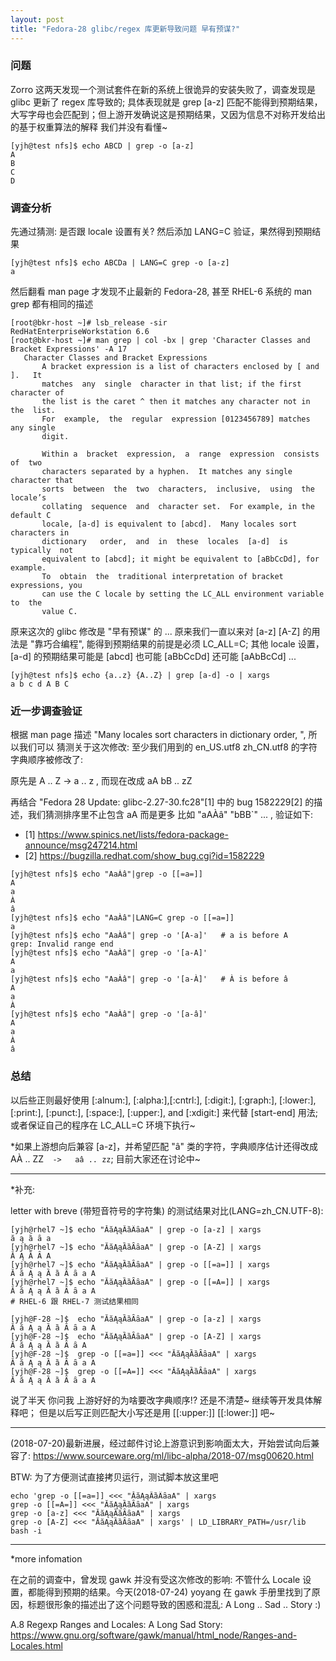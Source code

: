 ```yaml
---
layout: post
title: "Fedora-28 glibc/regex 库更新导致问题 早有预谋?"
---
```


### 问题

Zorro 这两天发现一个测试套件在新的系统上很诡异的安装失败了，调查发现是 glibc 更新了 regex 库导致的;
具体表现就是 grep [a-z] 匹配不能得到预期结果，大写字母也会匹配到；但上游开发确说这是预期结果，又因为信息不对称开发给出的基于权重算法的解释
我们并没有看懂~
```
[yjh@test nfs]$ echo ABCD | grep -o [a-z]
A
B
C
D
```

### 调查分析
先通过猜测: 是否跟 locale 设置有关? 然后添加 LANG=C 验证，果然得到预期结果
```
[yjh@test nfs]$ echo ABCDa | LANG=C grep -o [a-z]
a
```

然后翻看 man page 才发现不止最新的 Fedora-28, 甚至 RHEL-6 系统的 man grep 都有相同的描述
```
[root@bkr-host ~]# lsb_release -sir
RedHatEnterpriseWorkstation 6.6
[root@bkr-host ~]# man grep | col -bx | grep 'Character Classes and Bracket Expressions' -A 17
   Character Classes and Bracket Expressions
       A bracket expression is a list of characters enclosed by [ and  ].   It
       matches  any  single  character in that list; if the first character of
       the list is the caret ^ then it matches any character not in the  list.
       For  example,  the  regular  expression [0123456789] matches any single
       digit.

       Within a  bracket  expression,  a  range  expression  consists  of  two
       characters separated by a hyphen.  It matches any single character that
       sorts  between  the  two  characters,  inclusive,  using  the  locale’s
       collating  sequence  and  character set.  For example, in the default C
       locale, [a-d] is equivalent to [abcd].  Many locales sort characters in
       dictionary   order,  and  in  these  locales  [a-d]  is  typically  not
       equivalent to [abcd]; it might be equivalent to [aBbCcDd], for example.
       To  obtain  the  traditional interpretation of bracket expressions, you
       can use the C locale by setting the LC_ALL environment variable to  the
       value C.
```

原来这次的 glibc 修改是 "早有预谋" 的 ...
原来我们一直以来对 [a-z] [A-Z] 的用法是 "靠巧合编程", 能得到预期结果的前提是必须 LC_ALL=C; 
其他 locale 设置，[a-d] 的预期结果可能是 [abcd] 也可能 [aBbCcDd] 还可能 [aAbBcCd] ...
```
[yjh@test nfs]$ echo {a..z} {A..Z} | grep [a-d] -o | xargs
a b c d A B C
```

### 近一步调查验证
根据 man page 描述 "Many locales sort characters in dictionary order, ", 所以我们可以
猜测关于这次修改: 至少我们用到的 en_US.utf8 zh_CN.utf8 的字符字典顺序被修改了:

原先是 A .. Z -> a .. z , 而现在改成 aA bB  ..  zZ

再结合 "Fedora 28 Update: glibc-2.27-30.fc28"[1] 中的 bug 1582229[2] 的描述，我们猜测排序里不止包含 aA
而是更多 比如 "aAÀâ" "bBB`" ... , 验证如下:
- [1] <https://www.spinics.net/lists/fedora-package-announce/msg247214.html>
- [2] <https://bugzilla.redhat.com/show_bug.cgi?id=1582229>
```
[yjh@test nfs]$ echo "AaÀâ"|grep -o [[=a=]]
A
a
À
â
[yjh@test nfs]$ echo "AaÀâ"|LANG=C grep -o [[=a=]]
a
[yjh@test nfs]$ echo "AaÀâ"| grep -o '[A-a]'   # a is before A
grep: Invalid range end
[yjh@test nfs]$ echo "AaÀâ"| grep -o '[a-A]'
A
a
[yjh@test nfs]$ echo "AaÀâ"| grep -o '[a-À]'   # À is before â
A
a
À
[yjh@test nfs]$ echo "AaÀâ"| grep -o '[a-â]'
A
a
À
â
```

### 总结
以后些正则最好使用 [:alnum:], [:alpha:],[:cntrl:], [:digit:], [:graph:], [:lower:],
[:print:], [:punct:], [:space:], [:upper:], and [:xdigit:] 来代替 [start-end] 用法;
或者保证自己的程序在 LC_ALL=C 环境下执行~

*如果上游想向后兼容 [a-z]，并希望匹配 "â" 类的字符，字典顺序估计还得改成
AÀ .. ZZ`  ->   aâ .. zz`;  目前大家还在讨论中~

---
*补充:

letter with breve (带短音符号的字符集) 的测试结果对比(LANG=zh_CN.UTF-8):
```
[yjh@rhel7 ~]$ echo "ĂăĄąȀȁȂȃaA" | grep -o [a-z] | xargs
ă ą ȁ ȃ a
[yjh@rhel7 ~]$ echo "ĂăĄąȀȁȂȃaA" | grep -o [A-Z] | xargs
Ă Ą Ȁ Ȃ A
[yjh@rhel7 ~]$ echo "ĂăĄąȀȁȂȃaA" | grep -o [[=a=]] | xargs
Ă ă Ą ą Ȁ ȁ Ȃ ȃ a A
[yjh@rhel7 ~]$ echo "ĂăĄąȀȁȂȃaA" | grep -o [[=A=]] | xargs
Ă ă Ą ą Ȁ ȁ Ȃ ȃ a A
# RHEL-6 跟 RHEL-7 测试结果相同

[yjh@F-28 ~]$  echo "ĂăĄąȀȁȂȃaA" | grep -o [a-z] | xargs
Ă ă Ą ą Ȁ ȁ Ȃ ȃ a A
[yjh@F-28 ~]$  echo "ĂăĄąȀȁȂȃaA" | grep -o [A-Z] | xargs
Ă ă Ą ą Ȁ ȁ Ȃ ȃ A
[yjh@F-28 ~]$  grep -o [[=a=]] <<< "ĂăĄąȀȁȂȃaA" | xargs
Ă ă Ą ą Ȁ ȁ Ȃ ȃ a A
[yjh@F-28 ~]$  grep -o [[=A=]] <<< "ĂăĄąȀȁȂȃaA" | xargs
Ă ă Ą ą Ȁ ȁ Ȃ ȃ a A
```

说了半天 你问我 上游好好的为啥要改字典顺序!? 还是不清楚~ 继续等开发具体解释吧；
但是以后写正则匹配大小写还是用 [[:upper:]] [[:lower:]] 吧~

---
(2018-07-20)最新进展，经过邮件讨论上游意识到影响面太大，开始尝试向后兼容了:
<https://www.sourceware.org/ml/libc-alpha/2018-07/msg00620.html>

BTW: 为了方便测试直接拷贝运行，测试脚本放这里吧
```
echo 'grep -o [[=a=]] <<< "ĂăĄąȀȁȂȃaA" | xargs
grep -o [[=A=]] <<< "ĂăĄąȀȁȂȃaA" | xargs
grep -o [a-z] <<< "ĂăĄąȀȁȂȃaA" | xargs
grep -o [A-Z] <<< "ĂăĄąȀȁȂȃaA" | xargs' | LD_LIBRARY_PATH=/usr/lib bash -i
```

---
*more infomation

在之前的调查中，曾发现 gawk 并没有受这次修改的影响: 不管什么 Locale 设置，都能得到预期的结果。今天(2018-07-24) yoyang 在 gawk 手册里找到了原因，标题很形象的描述出了这个问题导致的困惑和混乱:  A Long .. Sad .. Story  :)

A.8 Regexp Ranges and Locales: A Long Sad Story:
<https://www.gnu.org/software/gawk/manual/html_node/Ranges-and-Locales.html>

